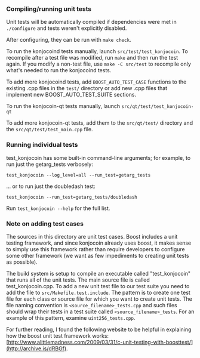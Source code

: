 ### Compiling/running unit tests

Unit tests will be automatically compiled if dependencies were met in `./configure`
and tests weren't explicitly disabled.

After configuring, they can be run with `make check`.

To run the konjocoind tests manually, launch `src/test/test_konjocoin`. To recompile
after a test file was modified, run `make` and then run the test again. If you
modify a non-test file, use `make -C src/test` to recompile only what's needed
to run the konjocoind tests.

To add more konjocoind tests, add `BOOST_AUTO_TEST_CASE` functions to the existing
.cpp files in the `test/` directory or add new .cpp files that
implement new BOOST_AUTO_TEST_SUITE sections.

To run the konjocoin-qt tests manually, launch `src/qt/test/test_konjocoin-qt`

To add more konjocoin-qt tests, add them to the `src/qt/test/` directory and
the `src/qt/test/test_main.cpp` file.

### Running individual tests

test_konjocoin has some built-in command-line arguments; for
example, to run just the getarg_tests verbosely:

    test_konjocoin --log_level=all --run_test=getarg_tests

... or to run just the doubledash test:

    test_konjocoin --run_test=getarg_tests/doubledash

Run `test_konjocoin --help` for the full list.

### Note on adding test cases

The sources in this directory are unit test cases.  Boost includes a
unit testing framework, and since konjocoin already uses boost, it makes
sense to simply use this framework rather than require developers to
configure some other framework (we want as few impediments to creating
unit tests as possible).

The build system is setup to compile an executable called "test_konjocoin"
that runs all of the unit tests.  The main source file is called
test_konjocoin.cpp. To add a new unit test file to our test suite you need
to add the file to `src/Makefile.test.include`. The pattern is to create
one test file for each class or source file for which you want to create
unit tests.  The file naming convention is `<source_filename>_tests.cpp`
and such files should wrap their tests in a test suite
called `<source_filename>_tests`. For an example of this pattern,
examine `uint256_tests.cpp`.

For further reading, I found the following website to be helpful in
explaining how the boost unit test framework works:
[http://www.alittlemadness.com/2009/03/31/c-unit-testing-with-boosttest/](http://archive.is/dRBGf).
